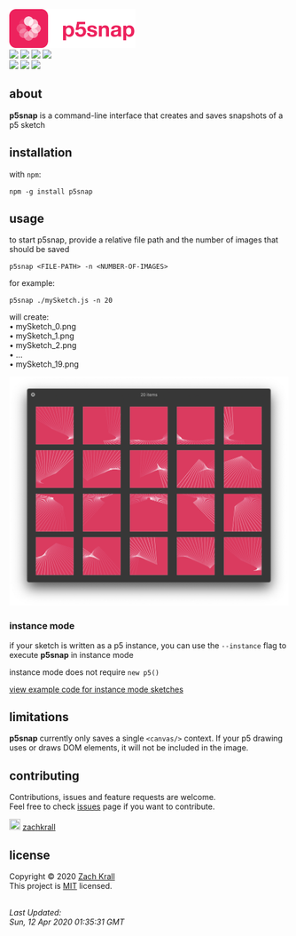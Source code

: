 
<img src="./p5snap.png" height="70px"/>


<br/>
<a href="https://github.com/zachkrall/p5snap/issues/"><img src="https://img.shields.io/github/issues/zachkrall/p5snap.svg" height="20px"/></a>
<a href="https://github.com/zachkrall/p5snap/pulls"><img src="https://img.shields.io/github/issues-pr/zachkrall/p5snap"/></a>
<a href="https://github.com/zachkrall/p5snap/issues?q=is%3Aissue+is%3Aopen+label%3A%22help+wanted%22"><img src="https://img.shields.io/github/labels/zachkrall/p5snap/help%20wanted"/></a>
<a href="https://github.com/zachkrall/p5snap/commits"><img src="https://img.shields.io/github/last-commit/zachkrall/p5snap.svg" height="20px"/></a>
<br/>
<a href="https://npmjs.com/package/p5snap/"><img src="https://img.shields.io/npm/dy/p5snap"/></a>
<a href="https://github.com/zachkrall/p5snap/graphs/contributors"><img src="https://img.shields.io/github/contributors/zachkrall/p5snap"></a>
<a href="http://newschool.edu"><img src="https://img.shields.io/badge/made%20at-The%20New%20School-E82E21.svg" height="20px"/></a>


## about

**p5snap** is a command-line interface that creates and saves snapshots of a p5 sketch


## installation

with `npm`:

```shell
npm -g install p5snap
```


## usage

to start p5snap, provide a relative file path and the number of images that should be saved

```shell
p5snap <FILE-PATH> -n <NUMBER-OF-IMAGES>
```

for example:

```shell
p5snap ./mySketch.js -n 20
```

will create:<br/>
• mySketch_0.png<br/>
• mySketch_1.png<br/>
• mySketch_2.png<br/>
• ...<br/>
• mySketch_19.png

![Example](example.png)


### instance mode

if your sketch is written as a p5 instance, you can use the `--instance` flag to execute **p5snap** in instance mode

instance mode does not require `new p5()`

[view example code for instance mode sketches](./examples/instance.js)


## limitations

**p5snap** currently only saves a single `<canvas/>` context. If your p5 drawing uses or draws DOM elements, it will not be included in the image.


## contributing

Contributions, issues and feature requests are welcome.<br/>Feel free to check [issues](https://github.com/zachkrall/p5snap/issues/) page if you want to contribute.

<img src="https://avatars3.githubusercontent.com/u/2532937?v=4" width="20" height="20"/> <a href="https://github.com/zachkrall">zachkrall</a><br/>


## license

Copyright © 2020 [Zach Krall](https://zachkrall.com)<br/>This project is [MIT](https://github.com/zachkrall/p5snap/blob/master/LICENSE) licensed.



<br/>_Last Updated:<br/>Sun, 12 Apr 2020 01:35:31 GMT_
